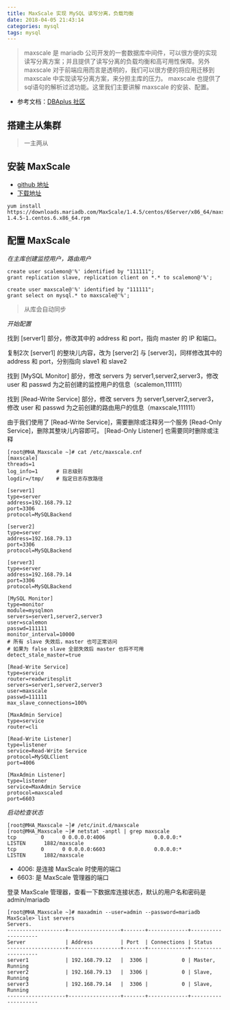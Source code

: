 ```yaml
---
title: MaxScale 实现 MySQL 读写分离，负载均衡
date: 2018-04-05 21:43:14
categories: mysql
tags: mysql
---
```


> maxscale 是 mariadb 公司开发的一套数据库中间件，可以很方便的实现读写分离方案；并且提供了读写分离的负载均衡和高可用性保障。另外 maxscale 对于前端应用而言是透明的，我们可以很方便的将应用迁移到 maxscale 中实现读写分离方案，来分担主库的压力。 maxscale 也提供了sql语句的解析过滤功能。这里我们主要讲解 maxscale 的安装、配置。

<!-- more -->

- 参考文档：[DBAplus 社区](http://dbaplus.cn/news-11-627-1.html)

## 搭建主从集群

> 一主两从

## 安装 MaxScale

- [github 地址](https://github.com/mariadb-corporation/MaxScale)
- [下载地址](https://downloads.mariadb.com/MaxScale)

```
yum install https://downloads.mariadb.com/MaxScale/1.4.5/centos/6Server/x86_64/maxscale-1.4.5-1.centos.6.x86_64.rpm
```

## 配置 MaxScale

*在主库创建监控用户，路由用户*

```
create user scalemon@'%' identified by "111111";
grant replication slave, replication client on *.* to scalemon@'%';

create user maxscale@'%' identified by "111111";
grant select on mysql.* to maxscale@'%';
```

> 从库会自动同步

*开始配置*

找到 [server1] 部分，修改其中的 address 和 port，指向 master 的 IP 和端口。

复制2次 [server1] 的整块儿内容，改为 [server2] 与 [server3]，同样修改其中的 address 和 port，分别指向 slave1 和 slave2

找到 [MySQL Monitor] 部分，修改 servers 为 server1,server2,server3，修改 user 和 passwd 为之前创建的监控用户的信息（scalemon,111111）

找到 [Read-Write Service] 部分，修改 servers 为 server1,server2,server3，修改 user 和 passwd 为之前创建的路由用户的信息（maxscale,111111）

由于我们使用了 [Read-Write Service]，需要删除或注释另一个服务 [Read-Only Service]，删除其整块儿内容即可。 [Read-Only Listener] 也需要同时删除或注释

```
[root@MHA_Maxscale ~]# cat /etc/maxscale.cnf
[maxscale]
threads=1
log_info=1      # 日志级别
logdir=/tmp/    # 指定日志存放路径

[server1]
type=server
address=192.168.79.12
port=3306
protocol=MySQLBackend

[server2]
type=server
address=192.168.79.13
port=3306
protocol=MySQLBackend

[server3]
type=server
address=192.168.79.14
port=3306
protocol=MySQLBackend

[MySQL Monitor]
type=monitor
module=mysqlmon
servers=server1,server2,server3
user=scalemon
passwd=111111
monitor_interval=10000
# 所有 slave 失效后，master 也可正常访问
# 如果为 false slave 全部失效后 master 也将不可用
detect_stale_master=true

[Read-Write Service]
type=service
router=readwritesplit
servers=server1,server2,server3
user=maxscale
passwd=111111
max_slave_connections=100%

[MaxAdmin Service]
type=service
router=cli

[Read-Write Listener]
type=listener
service=Read-Write Service
protocol=MySQLClient
port=4006

[MaxAdmin Listener]
type=listener
service=MaxAdmin Service
protocol=maxscaled
port=6603
```

*启动检查状态*

```
[root@MHA_Maxscale ~]# /etc/init.d/maxscale
[root@MHA_Maxscale ~]# netstat -anptl | grep maxscale
tcp        0      0 0.0.0.0:4006                0.0.0.0:*                   LISTEN      1882/maxscale
tcp        0      0 0.0.0.0:6603                0.0.0.0:*                   LISTEN      1882/maxscale
```

- 4006: 是连接 MaxScale 时使用的端口
- 6603: 是 MaxScale 管理器的端口

登录 MaxScale 管理器，查看一下数据库连接状态，默认的用户名和密码是 admin/mariadb

```
[root@MHA_Maxscale ~]# maxadmin --user=admin --password=mariadb
MaxScale> list servers
Servers.
-------------------+-----------------+-------+-------------+--------------------
Server             | Address         | Port  | Connections | Status
-------------------+-----------------+-------+-------------+--------------------
server1            | 192.168.79.12   |  3306 |           0 | Master, Running
server2            | 192.168.79.13   |  3306 |           0 | Slave, Running
server3            | 192.168.79.14   |  3306 |           0 | Slave, Running
-------------------+-----------------+-------+-------------+--------------------
```

